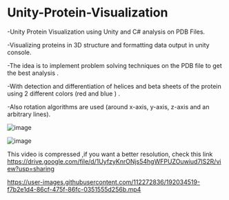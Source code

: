 # Unity-Protein-Visualization
-Unity Protein Visualization using Unity and C# analysis on PDB Files. 

-Visualizing proteins in 3D structure and formatting data output in unity console.

-The idea is to implement problem solving techniques on the PDB file to get the best analysis .

-With detection and differentiation of helices and beta sheets of the protein using 2 different colors (red and blue ) .

-Also rotation algorithms are used (around x-axis, y-axis, z-axis and an arbitrary lines).

![image](https://user-images.githubusercontent.com/112272836/214964062-2ab62a9f-ce4a-4b5b-b504-6f0cdc543299.png)

![image](https://user-images.githubusercontent.com/112272836/214964104-c2d9a4cb-4d51-4a6b-a9c3-6d6fd8ab2b0c.png)

This video is compressed ,if you want a better resolution, check this link
https://drive.google.com/file/d/1UyfzyKnrONjs54hgWFPUZOuwiud7IS2R/view?usp=sharing

https://user-images.githubusercontent.com/112272836/192034519-f7b2e1d4-86cf-475f-86fc-0351555d256b.mp4
